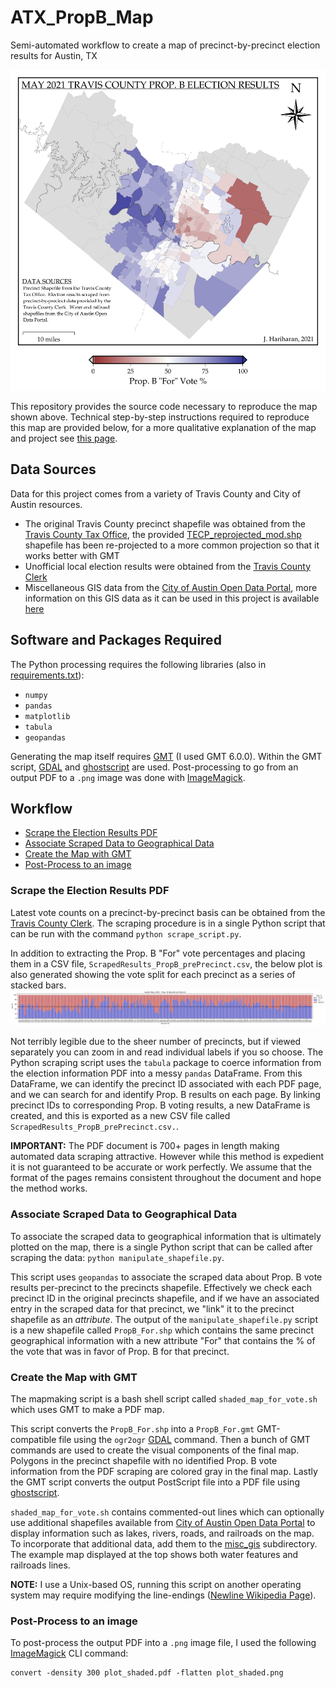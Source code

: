 # ATX_PropB_Map
Semi-automated workflow to create a map of precinct-by-precinct election results for Austin, TX

![Final Map](plot_shaded.png)

This repository provides the source code necessary to reproduce the map shown above. Technical step-by-step instructions required to reproduce this map are provided below, for a more qualitative explanation of the map and project see [this page](https://jayaramhariharan.com/tidbits/atx-map/).

## Data Sources
Data for this project comes from a variety of Travis County and City of Austin resources.

- The original Travis County precinct shapefile was obtained from the [Travis County Tax Office](https://tax-office.traviscountytx.gov/about-us/reports-data/voters), the provided [TECP_reprojected_mod.shp](TECP_reprojected_mod.shp) shapefile has been re-projected to a more common projection so that it works better with GMT
- Unofficial local election results were obtained from the [Travis County Clerk](https://countyclerk.traviscountytx.gov/elections/election-results-1/results-for-may-01-2021-local-elections.html)
- Miscellaneous GIS data from the [City of Austin Open Data Portal](https://data.austintexas.gov/), more information on this GIS data as it can be used in this project is available [here](misc_gis/README.md)

## Software and Packages Required
The Python processing requires the following libraries (also in [requirements.txt](requirements.txt)):

- `numpy`
- `pandas`
- `matplotlib`
- `tabula`
- `geopandas`

Generating the map itself requires [GMT](https://www.generic-mapping-tools.org/) (I used GMT 6.0.0).
Within the GMT script, [GDAL](https://gdal.org/) and [ghostscript](https://ghostscript.com/) are used. 
Post-processing to go from an output PDF to a `.png` image was done with [ImageMagick](https://imagemagick.org/index.php).

## Workflow
- [Scrape the Election Results PDF](#scrape-the-election-results-pdf)
- [Associate Scraped Data to Geographical Data](#associate-scraped-data-to-geographical-data)
- [Create the Map with GMT](#create-the-map-with-gmt)
- [Post-Process to an image](#post-process-to-an-image)

### Scrape the Election Results PDF 
Latest vote counts on a precinct-by-precinct basis can be obtained from the [Travis County Clerk](https://countyclerk.traviscountytx.gov/elections/election-results-1/results-for-may-01-2021-local-elections.html).
The scraping procedure is in a single Python script that can be run with the command `python scrape_script.py`. 

In addition to extracting the Prop. B "For" vote percentages and placing them in a CSV file, `ScrapedResults_PropB_prePrecinct.csv`, the below plot is also generated showing the vote split for each precinct as a series of stacked bars.
![Precinct Stacked Bars](BarChartResults.png)

Not terribly legible due to the sheer number of precincts, but if viewed separately you can zoom in and read individual labels if you so choose.
The Python scraping script uses the `tabula` package to coerce information from the election information PDF into a messy `pandas` DataFrame.
From this DataFrame, we can identify the precinct ID associated with each PDF page, and we can search for and identify Prop. B results on each page.
By linking precinct IDs to corresponding Prop. B voting results, a new DataFrame is created, and this is exported as a new CSV file called `ScrapedResults_PropB_prePrecinct.csv.`.

**IMPORTANT:** The PDF document is 700+ pages in length making automated data scraping attractive. However while this method is expedient it is not guaranteed to be accurate or work perfectly. We assume that the format of the pages remains consistent throughout the document and hope the method works. 

### Associate Scraped Data to Geographical Data
To associate the scraped data to geographical information that is ultimately plotted on the map, there is a single Python script that can be called after scraping the data: `python manipulate_shapefile.py`. 

This script uses `geopandas` to associate the scraped data about Prop. B vote results per-precinct to the precincts shapefile.
Effectively we check each precinct ID in the original precincts shapefile, and if we have an associated entry in the scraped data for that precinct, we "link" it to the precinct shapefile as an *attribute*. 
The output of the `manipulate_shapefile.py` script is a new shapefile called `PropB_For.shp` which contains the same precinct geographical information with a new attribute "For" that contains the % of the vote that was in favor of Prop. B for that precinct. 

### Create the Map with GMT
The mapmaking script is a bash shell script called `shaded_map_for_vote.sh` which uses GMT to make a PDF map.

This script converts the `PropB_For.shp` into a `PropB_For.gmt` GMT-compatible file using the `ogr2ogr` [GDAL](https://gdal.org/) command.
Then a bunch of GMT commands are used to create the visual components of the final map. 
Polygons in the precinct shapefile with no identified Prop. B vote information from the PDF scraping are colored gray in the final map.
Lastly the GMT script converts the output PostScript file into a PDF file using [ghostscript](https://ghostscript.com/).

`shaded_map_for_vote.sh` contains commented-out lines which can optionally use additional shapefiles available from [City of Austin Open Data Portal](https://data.austintexas.gov/) to display information such as lakes, rivers, roads, and railroads on the map.
To incorporate that additional data, add them to the [misc_gis](misc_gis/README.md) subdirectory.
The example map displayed at the top shows both water features and railroads lines.

**NOTE:** I use a Unix-based OS, running this script on another operating system may require modifying the line-endings ([Newline Wikipedia Page](https://en.wikipedia.org/wiki/Newline)).


### Post-Process to an image
To post-process the output PDF into a `.png` image file, I used the following [ImageMagick](https://imagemagick.org/index.php) CLI command:
```
convert -density 300 plot_shaded.pdf -flatten plot_shaded.png
```
